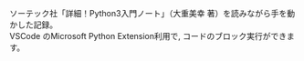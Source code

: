 ソーテック社「詳細！Python3入門ノート」（大重美幸 著）を読みながら手を動かした記録。  
VSCode のMicrosoft Python Extension利用で, コードのブロック実行ができます。  
